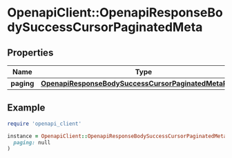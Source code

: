 # OpenapiClient::OpenapiResponseBodySuccessCursorPaginatedMeta

## Properties

| Name | Type | Description | Notes |
| ---- | ---- | ----------- | ----- |
| **paging** | [**OpenapiResponseBodySuccessCursorPaginatedMetaPaging**](OpenapiResponseBodySuccessCursorPaginatedMetaPaging.md) |  | [optional] |

## Example

```ruby
require 'openapi_client'

instance = OpenapiClient::OpenapiResponseBodySuccessCursorPaginatedMeta.new(
  paging: null
)
```

